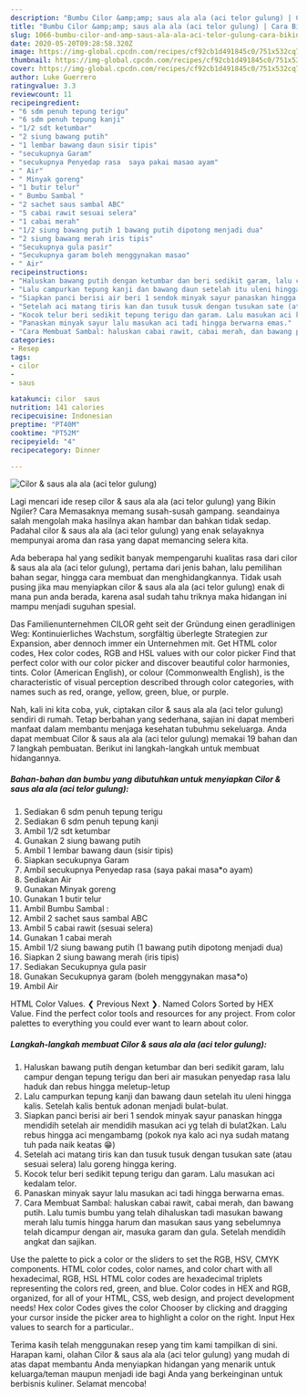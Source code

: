 ```yaml
---
description: "Bumbu Cilor &amp;amp; saus ala ala (aci telor gulung) | Cara Bikin Cilor &amp;amp; saus ala ala (aci telor gulung) Yang Enak Banget"
title: "Bumbu Cilor &amp;amp; saus ala ala (aci telor gulung) | Cara Bikin Cilor &amp;amp; saus ala ala (aci telor gulung) Yang Enak Banget"
slug: 1066-bumbu-cilor-and-amp-saus-ala-ala-aci-telor-gulung-cara-bikin-cilor-and-amp-saus-ala-ala-aci-telor-gulung-yang-enak-banget
date: 2020-05-20T09:28:58.320Z
image: https://img-global.cpcdn.com/recipes/cf92cb1d491845c0/751x532cq70/cilor-saus-ala-ala-aci-telor-gulung-foto-resep-utama.jpg
thumbnail: https://img-global.cpcdn.com/recipes/cf92cb1d491845c0/751x532cq70/cilor-saus-ala-ala-aci-telor-gulung-foto-resep-utama.jpg
cover: https://img-global.cpcdn.com/recipes/cf92cb1d491845c0/751x532cq70/cilor-saus-ala-ala-aci-telor-gulung-foto-resep-utama.jpg
author: Luke Guerrero
ratingvalue: 3.3
reviewcount: 11
recipeingredient:
- "6 sdm penuh tepung terigu"
- "6 sdm penuh tepung kanji"
- "1/2 sdt ketumbar"
- "2 siung bawang putih"
- "1 lembar bawang daun sisir tipis"
- "secukupnya Garam"
- "secukupnya Penyedap rasa  saya pakai masao ayam"
- " Air"
- " Minyak goreng"
- "1 butir telur"
- " Bumbu Sambal "
- "2 sachet saus sambal ABC"
- "5 cabai rawit sesuai selera"
- "1 cabai merah"
- "1/2 siung bawang putih 1 bawang putih dipotong menjadi dua"
- "2 siung bawang merah iris tipis"
- "Secukupnya gula pasir"
- "Secukupnya garam boleh menggynakan masao"
- " Air"
recipeinstructions:
- "Haluskan bawang putih dengan ketumbar dan beri sedikit garam, lalu campur dengan tepung terigu dan beri air masukan penyedap rasa lalu haduk dan rebus hingga meletup-letup"
- "Lalu campurkan tepung kanji dan bawang daun setelah itu uleni hingga kalis. Setelah kalis bentuk adonan menjadi bulat-bulat."
- "Siapkan panci berisi air beri 1 sendok minyak sayur panaskan hingga mendidih setelah air mendidih masukan aci yg telah di bulat2kan. Lalu rebus hingga aci mengambamg (pokok nya kalo aci nya sudah matang tuh pada naik keatas 😁)"
- "Setelah aci matang tiris kan dan tusuk tusuk dengan tusukan sate (atau sesuai selera) lalu goreng hingga kering."
- "Kocok telur beri sedikit tepung terigu dan garam. Lalu masukan aci kedalam telor."
- "Panaskan minyak sayur lalu masukan aci tadi hingga berwarna emas."
- "Cara Membuat Sambal: haluskan cabai rawit, cabai merah, dan bawang putih. Lalu tumis bumbu yang telah dihaluskan tadi masukan bawang merah lalu tumis hingga harum dan masukan saus yang sebelumnya telah dicampur dengan air, masuka garam dan gula. Setelah mendidih angkat dan sajikan."
categories:
- Resep
tags:
- cilor
- 
- saus

katakunci: cilor  saus 
nutrition: 141 calories
recipecuisine: Indonesian
preptime: "PT40M"
cooktime: "PT52M"
recipeyield: "4"
recipecategory: Dinner

---
```



![Cilor &amp; saus ala ala (aci telor gulung)](https://img-global.cpcdn.com/recipes/cf92cb1d491845c0/751x532cq70/cilor-saus-ala-ala-aci-telor-gulung-foto-resep-utama.jpg)

Lagi mencari ide resep cilor &amp; saus ala ala (aci telor gulung) yang Bikin Ngiler? Cara Memasaknya memang susah-susah gampang. seandainya salah mengolah maka hasilnya akan hambar dan bahkan tidak sedap. Padahal cilor &amp; saus ala ala (aci telor gulung) yang enak selayaknya mempunyai aroma dan rasa yang dapat memancing selera kita.

Ada beberapa hal yang sedikit banyak mempengaruhi kualitas rasa dari cilor &amp; saus ala ala (aci telor gulung), pertama dari jenis bahan, lalu pemilihan bahan segar, hingga cara membuat dan menghidangkannya. Tidak usah pusing jika mau menyiapkan cilor &amp; saus ala ala (aci telor gulung) enak di mana pun anda berada, karena asal sudah tahu triknya maka hidangan ini mampu menjadi suguhan spesial.

Das Familienunternehmen CILOR geht seit der Gründung einen geradlinigen Weg: Kontinuierliches Wachstum, sorgfältig überlegte Strategien zur Expansion, aber dennoch immer ein Unternehmen mit. Get HTML color codes, Hex color codes, RGB and HSL values with our color picker Find that perfect color with our color picker and discover beautiful color harmonies, tints. Color (American English), or colour (Commonwealth English), is the characteristic of visual perception described through color categories, with names such as red, orange, yellow, green, blue, or purple.


Nah, kali ini kita coba, yuk, ciptakan cilor &amp; saus ala ala (aci telor gulung) sendiri di rumah. Tetap berbahan yang sederhana, sajian ini dapat memberi manfaat dalam membantu menjaga kesehatan tubuhmu sekeluarga. Anda dapat membuat Cilor &amp; saus ala ala (aci telor gulung) memakai 19 bahan dan 7 langkah pembuatan. Berikut ini langkah-langkah untuk membuat hidangannya.

<!--inarticleads1-->

##### Bahan-bahan dan bumbu yang dibutuhkan untuk menyiapkan Cilor &amp; saus ala ala (aci telor gulung):

1. Sediakan 6 sdm penuh tepung terigu
1. Sediakan 6 sdm penuh tepung kanji
1. Ambil 1/2 sdt ketumbar
1. Gunakan 2 siung bawang putih
1. Ambil 1 lembar bawang daun (sisir tipis)
1. Siapkan secukupnya Garam
1. Ambil secukupnya Penyedap rasa  (saya pakai masa*o ayam)
1. Sediakan  Air
1. Gunakan  Minyak goreng
1. Gunakan 1 butir telur
1. Ambil  Bumbu Sambal :
1. Ambil 2 sachet saus sambal ABC
1. Ambil 5 cabai rawit (sesuai selera)
1. Gunakan 1 cabai merah
1. Ambil 1/2 siung bawang putih (1 bawang putih dipotong menjadi dua)
1. Siapkan 2 siung bawang merah (iris tipis)
1. Sediakan Secukupnya gula pasir
1. Gunakan Secukupnya garam (boleh menggynakan masa*o)
1. Ambil  Air


HTML Color Values. ❮ Previous Next ❯. Named Colors Sorted by HEX Value. Find the perfect color tools and resources for any project. From color palettes to everything you could ever want to learn about color. 

<!--inarticleads2-->

##### Langkah-langkah membuat Cilor &amp; saus ala ala (aci telor gulung):

1. Haluskan bawang putih dengan ketumbar dan beri sedikit garam, lalu campur dengan tepung terigu dan beri air masukan penyedap rasa lalu haduk dan rebus hingga meletup-letup
1. Lalu campurkan tepung kanji dan bawang daun setelah itu uleni hingga kalis. Setelah kalis bentuk adonan menjadi bulat-bulat.
1. Siapkan panci berisi air beri 1 sendok minyak sayur panaskan hingga mendidih setelah air mendidih masukan aci yg telah di bulat2kan. Lalu rebus hingga aci mengambamg (pokok nya kalo aci nya sudah matang tuh pada naik keatas 😁)
1. Setelah aci matang tiris kan dan tusuk tusuk dengan tusukan sate (atau sesuai selera) lalu goreng hingga kering.
1. Kocok telur beri sedikit tepung terigu dan garam. Lalu masukan aci kedalam telor.
1. Panaskan minyak sayur lalu masukan aci tadi hingga berwarna emas.
1. Cara Membuat Sambal: haluskan cabai rawit, cabai merah, dan bawang putih. Lalu tumis bumbu yang telah dihaluskan tadi masukan bawang merah lalu tumis hingga harum dan masukan saus yang sebelumnya telah dicampur dengan air, masuka garam dan gula. Setelah mendidih angkat dan sajikan.


Use the palette to pick a color or the sliders to set the RGB, HSV, CMYK components. HTML color codes, color names, and color chart with all hexadecimal, RGB, HSL HTML color codes are hexadecimal triplets representing the colors red, green, and blue. Color codes in HEX and RGB, organized, for all of your HTML, CSS, web design, and project development needs! Hex color Codes gives the color Chooser by clicking and dragging your cursor inside the picker area to highlight a color on the right. Input Hex values to search for a particular.. 

Terima kasih telah menggunakan resep yang tim kami tampilkan di sini. Harapan kami, olahan Cilor &amp; saus ala ala (aci telor gulung) yang mudah di atas dapat membantu Anda menyiapkan hidangan yang menarik untuk keluarga/teman maupun menjadi ide bagi Anda yang berkeinginan untuk berbisnis kuliner. Selamat mencoba!

